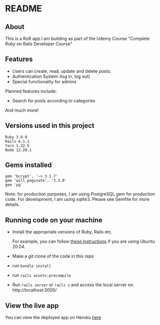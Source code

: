 # README

## About
This is a RoR app I am building as part of the Udemy Course "Complete Ruby on Rails Developer Course"

## Features

* Users can create, read, update and delete posts.
* Authentication System (log in, log out)
* Special functionality for admins

Planned features include:

* Search for posts according to categories

And much more!

## Versions used in this project

```
Ruby 3.0.0
Rails 6.1.1
Yarn 1.22.5
Node 12.20.1
```

## Gems installed
```
gem 'bcrypt', '~> 3.1.7'
gem 'will_paginate', '3.3.0'
gem 'pg'
```

Note: for production purposes, I am using PostgreSQL gem for production code. For development, I am using sqlite3.
Please see Gemfile for more details.


## Running code on your machine

- Install the appropriate versions of Ruby, Rails etc.

    For example, you can follow [these instructions](https://gorails.com/setup/ubuntu/20.04) if you are using Ubuntu 20.04.

- Make a git clone of the code in this repo

- run `bundle install`

- run `rails assets:precompile`

- Run `rails server` or `rails s` and access the local server on http://localhost:3000/


## View the live app

You can view the deployed app on Heroku [here](https://victorias-udemy-project.herokuapp.com/)